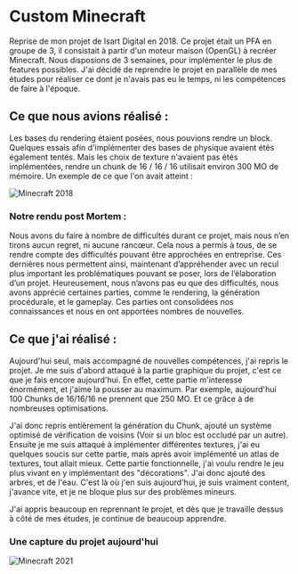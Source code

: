 # Custom Minecraft
Reprise de mon projet de Isart Digital en 2018.
Ce projet était un PFA en groupe de 3, il consistait à partir d'un moteur maison (OpenGL) à recréer Minecraft.
Nous disposions de 3 semaines, pour implémenter le plus de features possibles.
J'ai décidé de reprendre le projet en parallèle de mes études pour réaliser ce dont je n'avais pas eu le temps, ni les compétences de faire à l'époque.

## Ce que nous avions réalisé :

Les bases du rendering étaient posées, nous pouvions rendre un block.
Quelques essais afin d'implémenter des bases de physique avaient étés également tentés.
Mais les choix de texture n'avaient pas étés implémentées, rendre un chunk de 16 / 16 / 16 utilisait environ 300 MO de mémoire.
Un exemple de ce que l'on avait atteint :

![Minecraft 2018](https://i.ibb.co/f9YWJJV/Gen-Opengl.png)

### Notre rendu post Mortem :

Nous avons du faire à nombre de difficultés durant ce projet, mais nous n’en tirons aucun regret, ni aucune rancœur. Cela nous a permis à tous, de se rendre compte des difficultés pouvant être approchées en entreprise. Ces dernières nous permettent ainsi, maintenant d’appréhender avec un recul plus important les problématiques pouvant se poser, lors de l’élaboration d’un projet.
Heureusement, nous n’avons pas eu que des difficultés, nous avons apprécié certaines parties, comme le rendering, la génération procédurale, et le gameplay. Ces parties ont consolidées nos connaissances et nous en ont apportées nombres de nouvelles.

## Ce que j'ai réalisé :

Aujourd'hui seul, mais accompagné de nouvelles compétences, j'ai repris le projet.
Je me suis d'abord attaqué à la partie graphique du projet, c'est ce que je fais encore aujourd'hui.
En effet, cette partie m'interesse énormément, et j'aime la pousser au maximum.
Par exemple, aujourd'hui 100 Chunks de 16/16/16 ne prennent que 250 MO.
Et ce grâce à de nombreuses optimisations.

J'ai donc repris entièrement la génération du Chunk, ajouté un système optimisé de vérification de voisins (Voir si un bloc est occludé par un autre).
Ensuite je me suis attaqué à implémenter différentes textures, j'ai eu quelques soucis sur cette partie, mais après avoir implémenté un atlas de textures, tout allait mieux.
Cette partie fonctionnelle, j'ai voulu rendre le jeu plus vivant en y implémentant des "décorations". J'ai donc ajouté des arbres, et de l'eau.
C'est là où j'en suis aujourd'hui, je suis vraiment content, j'avance vite, et je ne bloque plus sur des problèmes mineurs.  


J'ai appris beaucoup en reprennant le projet, et dès que je travaille dessus à côté de mes études, je continue de beaucoup apprendre.

### Une capture du projet aujourd'hui
![Minecraft 2021](https://i.ibb.co/ZWk8kD0/sand.jpg)
